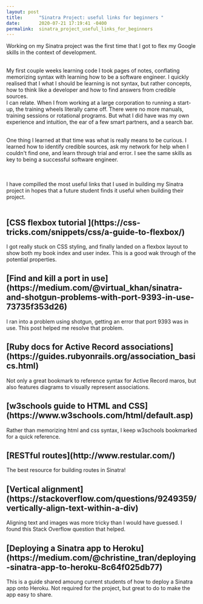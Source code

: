 ```yaml
---
layout: post
title:      "Sinatra Project: useful links for beginners "
date:       2020-07-21 17:19:41 -0400
permalink:  sinatra_project_useful_links_for_beginners
---
```




Working on my Sinatra project was the first time that I got to flex my Google skills in the context of development. 
<br><br>

My first couple weeks learning code I took pages of notes, conflating memorizing syntax with learning how to be a software engineer. I quickly realised that I what I should be learning is not syntax, but rather concepts, how to think like a developer and how to find answers from credible sources. 
<br>
I can relate. When I from working at a large corporation to running a start-up, the training wheels literally came off. There were no more manuals, training sessions or rotational programs. But what I did have was my own experience and intuition, the ear of a few smart partners, and a search bar. 

<br>
One thing I learned at that time was what is really means to be curious. I learned how to identify credible sources, ask my network for help when I couldn't find one, and learn through trial and error. I see the same skills as key to being a successful software engineer. 

<br><br>
I have compilled the most useful links that I used in building my Sinatra project in hopes that a future student finds it useful when building their project. 
<br><br>



<h2> [CSS flexbox tutorial ](https://css-tricks.com/snippets/css/a-guide-to-flexbox/) </h2>


I got really stuck on CSS styling, and finally landed on a flexbox layout to show both my book index and user index. This is a good wak through of the potential properties. 


<h2> [Find and kill a port in use](https://medium.com/@virtual_khan/sinatra-and-shotgun-problems-with-port-9393-in-use-73735f353d26) </h2>

I ran into a problem using shotgun, getting an error that port 9393 was in use. This post helped me resolve that problem.


<h2> [Ruby docs for Active Record associations](https://guides.rubyonrails.org/association_basics.html) </h2>

Not only a great bookmark to reference syntax for Active Record maros, but also features diagrams to visually represent associations. 


<h2> [w3schools guide to HTML and CSS](https://www.w3schools.com/html/default.asp) </h2>

Rather than memorizing html and css syntax, I keep w3schools bookmarked for a quick reference. 


<h2> [RESTful routes](http://www.restular.com/) </h2>

The best resource for building routes in Sinatra! 


<h2> [Vertical alignment](https://stackoverflow.com/questions/9249359/vertically-align-text-within-a-div) </h2>

Aligning text and images was more tricky than I would have guessed. I found this Stack Overflow question that helped.


<h2> [Deploying a Sinatra app to Heroku](https://medium.com/@christine_tran/deploying-sinatra-app-to-heroku-8c64f025db77) </h2>

This is a guide shared amoung current students of how to deploy a Sinatra app onto Heroku. Not required for the project, but great to do to make the app easy to share.



